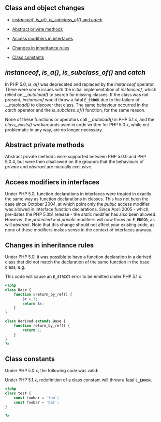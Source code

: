 Class and object changes
------------------------

-   <a href="/migration51/oop.html#migration51.oop-functions" class="link"><em>instanceof</em>, <em>is_a()</em>, <em>is_subclass_of()</em> and <em>catch</em></a>

-   <a href="/migration51/oop.html#migration51.oop-methods" class="link">Abstract private methods</a>

-   <a href="/migration51/oop.html#migration51.oop-modifiers" class="link">Access modifiers in interfaces</a>

-   <a href="/migration51/oop.html#migration51.oop-inheritance" class="link">Changes in inheritance rules</a>

-   <a href="/migration51/oop.html#migration51.oop-constants" class="link">Class constants</a>

*instanceof*, *is\_a()*, *is\_subclass\_of()* and *catch*
---------------------------------------------------------

In PHP 5.0, *is\_a()* was deprecated and replaced by the *instanceof*
operator. There were some issues with the initial implementation of
*instanceof*, which relied on *\_\_autoload()* to search for missing
classes. If the class was not present, *instanceof* would throw a fatal
**`E_ERROR`** due to the failure of *\_\_autoload()* to discover that
class. The same behaviour occurred in the *catch* operator and the
*is\_subclass\_of()* function, for the same reason.

None of these functions or operators call *\_\_autoload()* in PHP 5.1.x,
and the *class\_exists()* workarounds used in code written for PHP
5.0.x, while not problematic in any way, are no longer necessary.

Abstract private methods
------------------------

Abstract private methods were supported between PHP 5.0.0 and PHP 5.0.4,
but were then disallowed on the grounds that the behaviours of *private*
and *abstract* are mutually exclusive.

Access modifiers in interfaces
------------------------------

Under PHP 5.0, function declarations in interfaces were treated in
exactly the same way as function declarations in classes. This has not
been the case since October 2004, at which point only the *public*
access modifier was allowed in interface function declarations. Since
April 2005 - which pre-dates the PHP 5.0b1 release - the *static*
modifier has also been allowed. However, the *protected* and *private*
modifiers will now throw an **`E_ERROR`**, as will *abstract*. Note that
this change should not affect your existing code, as none of these
modifiers makes sense in the context of interfaces anyway.

Changes in inheritance rules
----------------------------

Under PHP 5.0, it was possible to have a function declaration in a
derived class that did not match the declaration of the same function in
the base class, e.g.

This code will cause an **`E_STRICT`** error to be emitted under PHP
5.1.x.

``` php
<?php
class Base {
    function &return_by_ref() {
        $r = 1;
        return $r;
    }
}

class Derived extends Base {
    function return_by_ref() {
        return 1;
    }
}
?>
```

Class constants
---------------

Under PHP 5.0.x, the following code was valid:

Under PHP 5.1.x, redefinition of a class constant will throw a fatal
**`E_ERROR`**.

``` php
<?php
class test {
    const foobar = 'foo';
    const foobar = 'bar';
}

?>
```
